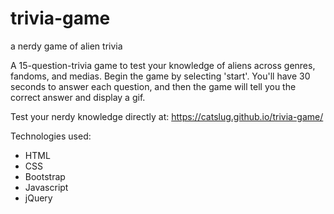 # trivia-game
a nerdy game of alien trivia

A 15-question-trivia game to test your knowledge of aliens across genres, fandoms, and medias. Begin the game by selecting 'start'. 
You'll have 30 seconds to answer each question, and then the game will tell you the correct answer and display a gif.

Test your nerdy knowledge directly at: https://catslug.github.io/trivia-game/

Technologies used: 

  * HTML
  * CSS
  * Bootstrap
  * Javascript
  * jQuery
